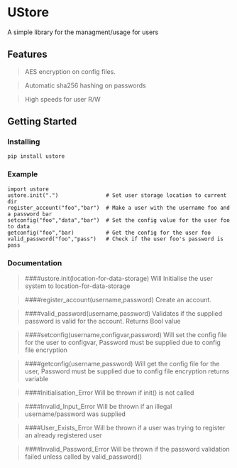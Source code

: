 
# UStore

A simple library for the managment/usage for users

## Features

> AES encryption on config files.

> Automatic sha256 hashing on passwords

> High speeds for user R/W

## Getting Started

### Installing

```
pip install ustore
```

### Example

```
import ustore
ustore.init(".")               # Set user storage location to current dir
register_account("foo","bar")  # Make a user with the username foo and a password bar
setconfig("foo","data","bar")  # Set the config value for the user foo to data
getconfig("foo","bar)          # Get the config for the user foo
valid_password("foo","pass")   # Check if the user foo's password is pass
```

### Documentation

> ####ustore.init(location-for-data-storage) 
Will Initialise the user system to location-for-data-storage


> ####register_account(username,password)
Create an account.


> ####valid_password(username,password)
Validates if the supplied password is valid for the account.
Returns Bool value


> ####setconfig(username,configvar,password)
Will set the config file for the user to configvar, Password must be supplied due to config file encryption


> ####getconfig(username,password)
Will get the config file for the user, Password must be supplied due to config file encryption
returns variable


> ####Initialisation_Error 
Will be thrown if init() is not called


> ####Invalid_Input_Error
Will be thrown if an illegal username/password was supplied


> ####User_Exists_Error
Will be thrown if a user was trying to register an already registered user


> ####Invalid_Password_Error
Will be thrown if the password validation failed unless called by valid_password()
